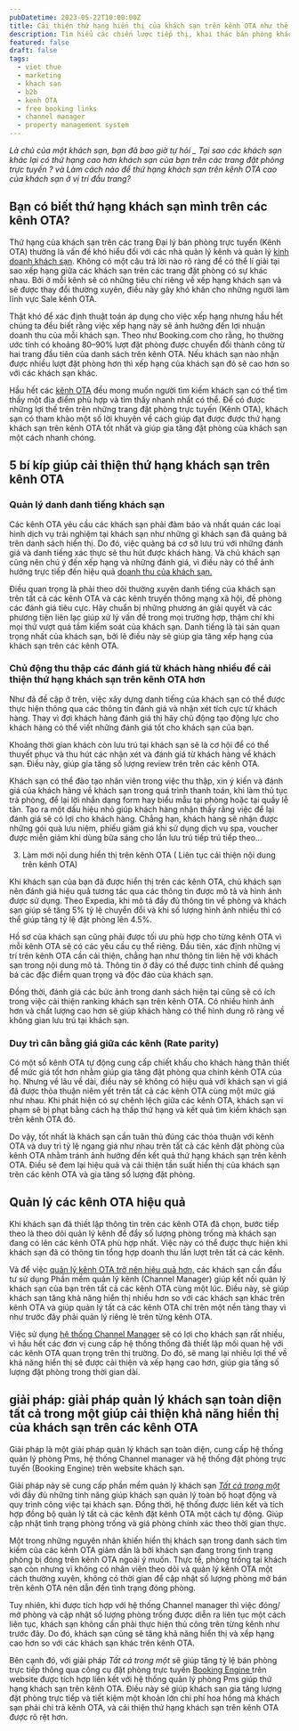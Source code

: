 ```yaml
---
pubDatetime: 2023-05-22T10:00:00Z
title: Cải thiện thứ hạng hiển thị của khách sạn trên kênh OTA như thế nào cho hiệu quả?
description: Tìm hiểu các chiến lược tiếp thị, khai thác bán phòng khách sạn hiệu quả trong chuỗi bài viết sau của nhavantuonglai để áp dụng và đem lại hiệu quả thiết thực cho giải pháp của bạn.
featured: false
draft: false
tags:
  - viet thue
  - marketing
  - khach san
  - b2b
  - kenh OTA
  - free booking links
  - channel manager
  - property management system
---
```


_Là chủ của một khách sạn, bạn đã bao giờ tự hỏi _ Tại sao các khách sạn khác lại có thứ hạng cao hơn khách sạn của bạn trên các trang đặt phòng trực tuyến ? và Làm cách nào để thứ hạng khách sạn trên kênh OTA cao của khách sạn ở vị trí đầu trang?_

## Bạn có biết thứ hạng khách sạn mình trên các kênh OTA?

Thứ hạng của khách sạn trên các trang Đại lý bán phòng trực tuyến (Kênh OTA) thường là vấn đề khó hiểu đối với các nhà quản lý kênh và quản lý [kinh doanh khách sạn](https://nhavantuonglai.com/posts/). Không có một câu trả lời nào rõ ràng để có thể lí giải tại sao xếp hạng giữa các khách sạn trên các trang đặt phòng có sự khác nhau. Bởi ở mỗi kênh sẽ có những tiêu chí riêng về xếp hạng khách sạn và sẽ được thay đổi thường xuyên, điều này gây khó khăn cho những người làm lĩnh vực Sale kênh OTA.

Thật khó để xác định thuật toán áp dụng cho việc xếp hạng nhưng hầu hết chúng ta đều biết rằng việc xếp hạng này sẽ ảnh hưởng đến lợi nhuận doanh thu của mỗi khách sạn. Theo như Booking.com cho rằng, họ thường ước tính có khoảng 80–90% lượt đặt phòng được chuyển đổi thành công từ hai trang đầu tiên của danh sách trên kênh OTA. Nếu khách sạn nào nhận được nhiều lượt đặt phòng hơn thì xếp hạng của khách sạn đó sẽ cao hơn so với các khách sạn khác.

Hầu hết các [kênh OTA](https://nhavantuonglai.com/posts/) đều mong muốn người tìm kiếm khách sạn có thể tìm thấy một địa điểm phù hợp và tìm thấy nhanh nhất có thể. Để có được những lợi thế trên trên những trang đặt phòng trực tuyến (Kênh OTA), khách sạn có tham khảo một số lời khuyên về cách giúp đạt được được thứ hạng khách sạn trên kênh OTA tốt nhất và giúp gia tăng đặt phòng của khách sạn một cách nhanh chóng.

## 5 bí kíp giúp cải thiện thứ hạng khách sạn trên kênh OTA

### Quản lý danh danh tiếng khách sạn

Các kênh OTA yêu cầu các khách sạn phải đảm bảo và nhất quán các loại hình dịch vụ trải nghiệm tại khách sạn như những gì khách sạn đã quảng bá trên danh sách hiển thị. Do đó, việc quảng bá cơ sở lưu trú với những đánh giá và danh tiếng xác thực sẽ thu hút được khách hàng. Và chủ khách sạn cũng nên chú ý đến xếp hạng và những đánh giá, vì điều này có thể ảnh hưởng trực tiếp đến hiệu quả [doanh thu của khách sạn.](https://nhavantuonglai.com/posts/)

Điều quan trọng là phải theo dõi thường xuyên danh tiếng của khách sạn trên tất cả các kênh OTA và các kênh truyền thông mạng xã hội, đề phòng các đánh giá tiêu cực. Hãy chuẩn bị những phương án giải quyết và các phương tiện liên lạc giúp xử lý vấn đề trong mọi trường hợp, thậm chí khi mọi thứ vượt quá tầm kiểm soát của khách sạn. Danh tiếng là tài sản quan trọng nhất của khách sạn, bởi lẽ điều này sẽ giúp gia tăng xếp hạng của khách sạn trên các kênh OTA.

### Chủ động thu thập các đánh giá từ khách hàng nhiều để cải thiện thứ hạng khách sạn trên kênh OTA hơn

Như đã đề cập ở trên, việc xây dựng danh tiếng của khách sạn có thể được thực hiện thông qua các thông tin đánh giá và nhận xét tích cực từ khách hàng. Thay vì đợi khách hàng đánh giá thì hãy chủ động tạo động lực cho khách hàng có thể viết những đánh giá tốt cho khách sạn của bạn.

Khoảng thời gian khách còn lưu trú tại khách sạn sẽ là cơ hội để có thể thuyết phục và thu hút các nhận xét và đánh giá từ khách hàng về khách sạn. Điều này, giúp gia tăng số lượng review trên trên các kênh OTA.

Khách sạn có thể đào tạo nhân viên trong việc thu thập, xin ý kiến và đánh giá của khách hàng về khách sạn trong quá trình thanh toán, khi làm thủ tục trả phòng, để lại lời nhắn dạng form hay biểu mẫu tại phòng hoặc tại quầy lễ tân. Tạo ra một dấu hiệu nhỏ giúp khách hàng nhận thấy rằng việc để lại đánh giá sẽ có lợi cho khách hàng. Chẳng hạn, khách hàng sẽ nhận được những gói quà lưu niệm, phiếu giảm giá khi sử dụng dịch vụ spa, voucher được miễn giảm khi dùng bữa sáng cho lần lưu trú tiếp trú tiếp theo…

3. Làm mới nội dung hiển thị trên kênh OTA ( Liên tục cải thiện nội dung trên kênh OTA)

Khi khách sạn của bạn đã được hiển thị trên các kênh OTA, chủ khách sạn nên đánh giá hiệu quả tương tác qua các thông tin được mô tả và hình ảnh được sử dụng. Theo Expedia, khi mô tả đầy đủ thông tin về phòng và khách sạn giúp sẽ tăng 5% tỷ lệ chuyển đổi và khi số lượng hình ảnh nhiều thì có thể giúp tăng tỷ lệ đặt phòng lên 4.5%.

Hồ sơ của khách sạn cũng phải được tối ưu phù hợp cho từng kênh OTA vì mỗi kênh OTA sẽ có các yêu cầu cụ thể riêng. Đầu tiên, xác định những vị trí trên kênh OTA cần cải thiện, chẳng hạn như thông tin liên hệ với khách sạn trong nội dung mô tả. Thông tin ở đây có thể được tinh chỉnh để quảng bá các đặc điểm quan trọng và độc đáo của khách sạn.

Đồng thời, đánh giá các bức ảnh trong danh sách hiện tại cũng sẽ có ích trong việc cải thiện ranking khách sạn trên kênh OTA. Có nhiều hình ảnh hơn và chất lượng cao hơn sẽ giúp khách hàng có thể hình dung rõ ràng về không gian lưu trú tại khách sạn.

### Duy trì cân bằng giá giữa các kênh (Rate parity)

Có một số kênh OTA tự động cung cấp chiết khấu cho khách hàng thân thiết để mức giá tốt hơn nhằm giúp gia tăng đặt phòng qua chính kênh OTA của họ. Nhưng về lâu về dài, điều này sẽ không có hiệu quả với khách sạn vì giá đã được thỏa thuận niêm yết trên tất cả các kênh OTA cùng một mức giá như nhau. Khi phát hiện có sự chênh lệch giữa các kênh OTA, khách sạn vi phạm sẽ bị phạt bằng cách hạ thấp thứ hạng và kết quả tìm kiếm khách sạn trên kênh OTA đó.

Do vậy, tốt nhất là khách sạn cần tuân thủ đúng các thỏa thuận với kênh OTA và duy trì tỷ lệ ngang giá như nhau trên tất cả các kênh đặt phòng của kênh OTA nhằm tránh ảnh hưởng đến kết quả thứ hạng khách sạn trên kênh OTA. Điều sẽ đem lại hiệu quả và cải thiện tần suất hiển thị của khách sạn trên các kênh OTA và gia tăng số lượng đặt phòng.

## Quản lý các kênh OTA hiệu quả

Khi khách sạn đã thiết lập thông tin trên các kênh OTA đã chọn, bước tiếp theo là theo dõi quản lý kênh để đẩy số lượng phòng trống mà khách sạn đang có lên các kênh OTA phù hợp nhất. Việc này có thể được thực hiện khi khách sạn đã có thông tin tổng hợp doanh thu lần lượt trên tất cả các kênh.

Và để việc [quản lý kênh OTA trở nên hiệu quả hơn,](https://nhavantuonglai.com/posts/) các khách sạn cần đầu tư sử dụng Phần mềm quản lý kênh (Channel Manager) giúp kết nối quản lý khách sạn của bạn trên tất cả các kênh OTA cùng một lúc. Điều này, sẽ giúp khách sạn tăng khả năng hiển thị nhiều hơn so với các khách sạn khác trên kênh OTA và giúp quản lý tất cả các kênh OTA chỉ trên một nền tảng thay vì như trước đây phải quản lý riêng lẻ trên từng kênh OTA.

Việc sử dụng [hệ thống Channel Manager](https://nhavantuonglai.com/posts/giai-phap-channel-manager-nao-tot-nhat-cho-khach-san-vua-va-nho) sẽ có lợi cho khách sạn rất nhiều, vì hầu hết các đơn vị cung cấp hệ thống thống đã thiết lập mối quan hệ với các kênh OTA quan trọng trên thị trường. Do đó, sẽ mang lại nhiều lợi thế về khả năng hiển thị sẽ được cải thiện và xếp hạng cao hơn, giúp gia tăng số lượng đặt phòng trong thời gian dài.

## giải pháp: giải pháp quản lý khách sạn toàn diện tất cả trong một giúp cải thiện khả năng hiển thị của khách sạn trên các kênh OTA

Giải pháp là một giải pháp quản lý khách sạn toàn diện, cung cấp hệ thống quản lý phòng Pms, hệ thống Channel manager và hệ thống đặt phòng trực tuyến (Booking Engine) trên website khách sạn.

Giải pháp này sẽ cung cấp phần mềm quản lý khách sạn _[Tất cả trong một](https://nhavantuonglai.com/posts/)_ với đầy đủ những tính năng giúp khách sạn quản lý toàn bộ hoạt động và quy trình công việc tại khách sạn. Đồng thời, hệ thống được liên kết và tích hợp đồng bộ quản lý tất cả các kênh đặt kênh OTA một cách tự động. Giúp cập nhật tình trạng phòng trống và giá phòng chính xác theo thời gian thực.

Một trong những nguyên nhân khiến hiển thị khách sạn trong danh sách tìm kiếm của các kênh OTA giảm dần là bởi khách sạn đang trong tình trạng phòng bị đóng trên kênh OTA ngoài ý muốn. Thực tế, phòng trống tại khách sạn còn nhưng vì không có nhân viên theo dõi và quản lý kênh OTA một cách thường xuyên, không có thời gian để cập nhật số lượng phòng mở bán trên kênh OTA nên dẫn đến tình trạng đóng phòng.

Tuy nhiên, khi được tích hợp với hệ thống Channel manager thì việc đóng/ mở phòng và cập nhật số lượng phòng trống được diễn ra liên tục một cách liên tục, khách sạn không cần phải thực hiện thủ công trên từng kênh như trước đây. Do đó, khách sạn cũng sẽ tăng khả năng hiển thị và xếp hạng cao hơn so với các khách sạn khác trên kênh OTA.

Bên cạnh đó, với giải pháp _Tất cả trong một_ sẽ giúp tăng tỷ lệ bán phòng trực tiếp thông qua công cụ đặt phòng trực tuyến [Booking Engine ](https://nhavantuonglai.com/posts/)trên website được tích hợp liên kết với hệ thống quản lý phòng Pms giúp thứ hạng khách sạn trên kênh OTA. Điều này sẽ giúp khách sạn gia tăng lượng đặt phòng trực tiếp và tiết kiệm một khoản lớn chi phí hoa hồng mà khách sạn phải chi trả kênh OTA, và cải thiện thứ hạng khách sạn trên kênh OTA được rõ rệt hơn.
